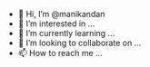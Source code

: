- 👋 Hi, I’m @manikandan
- 👀 I’m interested in ...
- 🌱 I’m currently learning ...
- 💞️ I’m looking to collaborate on ...
- 📫 How to reach me ...

<!---
Ra-cup/Ra-cup is a ✨ special ✨ repository because its `README.md` (this file) appears on your GitHub profile.
You can click the Preview link to take a look at your changes.
--->
